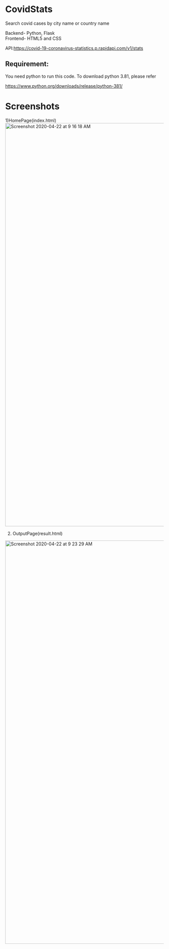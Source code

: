 # CovidStats

Search covid cases by city name or country name

Backend- Python, Flask \
Frontend- HTML5 and CSS 


API:https://covid-19-coronavirus-statistics.p.rapidapi.com/v1/stats


## Requirement:

You need python to run this code. To download python 3.81, please refer 

https://www.python.org/downloads/release/python-381/


# Screenshots

1)HomePage(index.html)
<img width="1279" alt="Screenshot 2020-04-22 at 9 16 18 AM" src="https://user-images.githubusercontent.com/55222594/79986365-ef5d4d80-8479-11ea-984e-8e1d128aef7e.png">

2) OutputPage(result.html)
<img width="1279" alt="Screenshot 2020-04-22 at 9 23 29 AM" src="https://user-images.githubusercontent.com/55222594/79987087-fc2e7100-847a-11ea-9d7a-8d925804caad.png">
